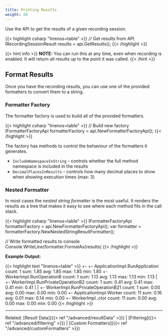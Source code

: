 ```yaml
---
title: Printing Results
weight: 20
---
```


Use the API to get the results of a given recording session.

{{< highlight csharp "linenos=table" >}}
// Get results from API
IRecordingSessionResult results = api.GetResults();
{{< /highlight >}}

{{< hint info >}}
**NOTE:** You can run this at any time, even when recording is enabled. It will return all results up to the point it was called.
{{< /hint >}}

## Format Results

Once you have the recording results, you can use one of the provided formatters to convert them to a string.

### Formatter Factory

The formatter factory is used to build all of the provided formatters.

{{< highlight csharp "linenos=table" >}}
// Build new factory
IFormatterFactoryApi formatterFactory = api.NewFormatterFactoryApi();
{{< /highlight >}}

The factory has methods to control the behaviour of the formatters it generates.

- `IncludeNamespaceInString` - controls whether the full method namespace is included in the results
- `DecimalPlacesInResults` - controls how many decimal places to show when showing execution times (max: 3)

### Nested Formatter

In most cases the *nested string formatter* is the most useful.
It renders the results as a tree that makes it easy to see where each method fits in the call stack.

{{< highlight csharp "linenos=table" >}}
IFormatterFactoryApi formatterFactory = api.NewFormatterFactoryApi();
var formatter = formatterFactory.NewNestedStringResultFormatter();

// Write formatted results to console
Console.WriteLine(formatter.FormatAs(results)
{{< /highlight >}}

**Example Output:**

{{< highlight text "linenos=table" >}}
+-
   +- ApplicationImpl.RunApplication              count:  1  sum: 1.85  avg: 1.85  max: 1.85  min: 1.85
      +- WorkerImpl.RunOperationB                 count:  1  sum: 1.13  avg: 1.13  max: 1.13  min: 1.13
      |  +- WorkerImpl.RunPrivateOperationB2      count:  1  sum: 0.41  avg: 0.41  max: 0.41  min: 0.41
      |  |  +- WorkerImpl.RunPrivateOperationB21  count:  1  sum: 0.00  avg: 0.00  max: 0.00  min: 0.00
      +- ApplicationImpl.Worker                   count: 11  sum: 0.16  avg: 0.01  max: 0.14  min: 0.00
         +- WorkerImpl..ctor                      count: 11  sum: 0.00  avg: 0.00  max: 0.00  min: 0.00
{{< /highlight >}}

---

Related: [Result Data]({{< ref "/advanced/resultData" >}}) | [Filtering]({{< ref "/advanced/filtering" >}}) | [Custom Formatters]({{< ref "/advanced/customFormatters" >}}) 
